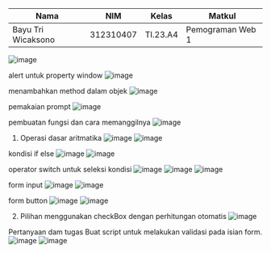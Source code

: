 |Nama|NIM|Kelas|Matkul|
|----|---|-----|------|
|Bayu Tri Wicaksono|312310407|TI.23.A4|Pemograman Web 1|

![image](https://github.com/user-attachments/assets/be346ad3-74b6-4d7e-80e5-a16e95f78e5f)

alert untuk property window
![image](https://github.com/user-attachments/assets/01c25549-c3c2-4caa-a679-1c7ebec7276a)

menambahkan method dalam objek
![image](https://github.com/user-attachments/assets/c0f4256a-fa8d-48f3-beef-7623d85d8052)

pemakaian prompt
![image](https://github.com/user-attachments/assets/004cbe58-f07e-4b18-a386-53126e481a5c)

pembuatan fungsi dan cara memanggilnya
![image](https://github.com/user-attachments/assets/9e5d31d8-38c5-4746-9c0e-467af4bb6093)


1. Operasi dasar aritmatika
![image](https://github.com/user-attachments/assets/b4d10942-4e34-4782-bca9-de68f9354c18)
![image](https://github.com/user-attachments/assets/3a5536a8-dcfa-4e82-a076-4f755b74eaef)

kondisi if else
![image](https://github.com/user-attachments/assets/54d552fc-1ea5-4c70-a77c-f885a5ed74fc)
![image](https://github.com/user-attachments/assets/da72c45c-0ecb-4d6b-9a8b-999cddbcc58f)

operator switch untuk seleksi kondisi
![image](https://github.com/user-attachments/assets/f61bf226-bb34-4abe-a919-85c8a0952a02)
![image](https://github.com/user-attachments/assets/6db4d87a-961f-4038-b9e1-9ad407fb4be5)
![image](https://github.com/user-attachments/assets/3c3df6a2-7d47-46cb-8a48-cd89ac79042a)

form input
![image](https://github.com/user-attachments/assets/4bf18a92-8334-4e95-99aa-2b87cbda0925)
![image](https://github.com/user-attachments/assets/2dcfeb85-ce0c-4e46-b917-c4d59cb0117a)

form button
![image](https://github.com/user-attachments/assets/2177f26a-5974-4182-a148-ee9f67df6b90)
![image](https://github.com/user-attachments/assets/6fbdd978-d098-44bb-816c-63816a497d89)

2. Pilihan menggunakan checkBox dengan perhitungan otomatis
![image](https://github.com/user-attachments/assets/f62f0f97-e399-441e-9178-1d2ee09d6c51)

Pertanyaan dam tugas
Buat script untuk melakukan validasi pada isian form.
![image](https://github.com/user-attachments/assets/4207be5d-878c-49ce-aa55-3ddb3e595778)
![image](https://github.com/user-attachments/assets/a69fe308-2abe-4f03-86de-ef724a007a14)




















